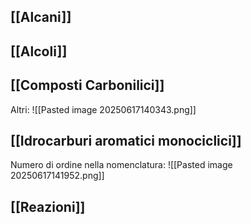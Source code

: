 ## [[Alcani]]
## [[Alcoli]]
## [[Composti Carbonilici]]

Altri:
![[Pasted image 20250617140343.png]]

## [[Idrocarburi aromatici monociclici]]



Numero di ordine nella nomenclatura:
![[Pasted image 20250617141952.png]]

## [[Reazioni]]